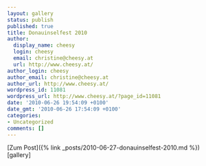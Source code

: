 ```yaml
---
layout: gallery
status: publish
published: true
title: Donauinselfest 2010
author:
  display_name: cheesy
  login: cheesy
  email: christine@cheesy.at
  url: http://www.cheesy.at/
author_login: cheesy
author_email: christine@cheesy.at
author_url: http://www.cheesy.at/
wordpress_id: 11081
wordpress_url: http://www.cheesy.at/?page_id=11081
date: '2010-06-26 19:54:09 +0100'
date_gmt: '2010-06-26 17:54:09 +0100'
categories:
- Uncategorized
comments: []
---
```


[Zum Post]({% link _posts/2010-06-27-donauinselfest-2010.md %})
[gallery]
<!--:-->
